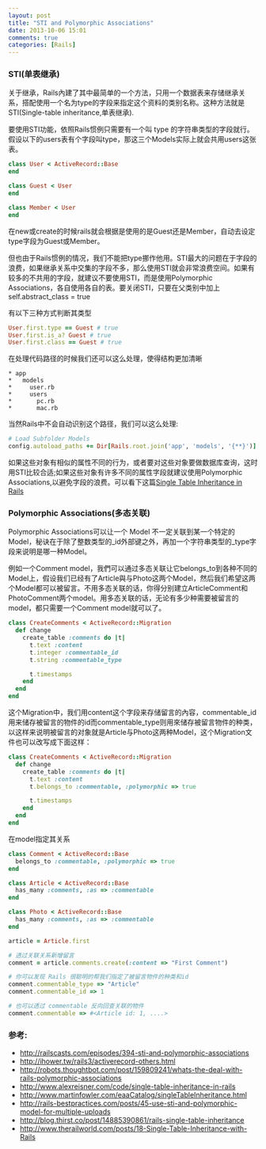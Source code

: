 ```yaml
---
layout: post
title: "STI and Polymorphic Associations"
date: 2013-10-06 15:01
comments: true
categories: [Rails]
---
```


### STI(单表继承)
关于继承，Rails內建了其中最简单的一个方法，只用一个数据表来存储继承关系，搭配使用一个名为type的字段来指定这个资料的类别名称。这种方法就是STI(Single-table inheritance,单表继承).

要使用STI功能，依照Rails惯例只需要有一个叫 type 的字符串类型的字段就行。假设以下的users表有个字段叫type，那这三个Models实际上就会共用users这张表。
```ruby
class User < ActiveRecord::Base
end

class Guest < User
end

class Member < User
end
```
在new或create的时候rails就会根据是使用的是Guest还是Member，自动去设定type字段为Guest或Member。

<!-- more -->

但也由于Rails惯例的情况，我们不能把type挪作他用。STI最大的问题在于字段的浪费，如果继承关系中交集的字段不多，那么使用STI就会非常浪费空间。如果有较多的不共用的字段，就建议不要使用STI，而是使用Polymorphic Associations，各自使用各自的表。要关闭STI，只要在父类别中加上self.abstract_class = true

有以下三种方式判断其类型
```ruby
User.first.type == Guest # true
User.first.is_a? Guest # true
User.first.class == Guest # true
```
在处理代码路径的时候我们还可以这么处理，使得结构更加清晰
```
* app
*   models
*     user.rb
*     users
*       pc.rb
*       mac.rb
```
当然Rails中不会自动识别这个路径，我们可以这么处理:
```ruby config/application.rb
# Load Subfolder Models
config.autoload_paths += Dir[Rails.root.join('app', 'models', '{**}')]
```
如果这些对象有相似的属性不同的行为，或者要对这些对象要做数据库查询，这时用STI比较合适;如果这些对象有许多不同的属性字段就建议使用Polymorphic Associations,以避免字段的浪费。可以看下这篇[Single Table Inheritance in Rails](http://www.alexreisner.com/code/single-table-inheritance-in-rails)

### Polymorphic Associations(多态关联)
Polymorphic Associations可以让一个 Model 不一定关联到某一个特定的 Model，秘诀在于除了整数类型的_id外部键之外，再加一个字符串类型的_type字段来说明是哪一种Model。

例如一个Comment model，我們可以通过多态关联让它belongs_to到各种不同的Model上，假设我们已经有了Article與与Photo这两个Model，然后我们希望这两个Model都可以被留言。不用多态关联的话，你得分别建立ArticleComment和PhotoComment两个model。用多态关联的话，无论有多少种需要被留言的model，都只需要一个Comment model就可以了。
```ruby
class CreateComments < ActiveRecord::Migration
  def change
    create_table :comments do |t|
      t.text :content
      t.integer :commentable_id
      t.string :commentable_type

      t.timestamps
    end
  end
end
```
这个Migration中，我们用content这个字段来存储留言的內容，commentable_id用来储存被留言的物件的id而commentable_type则用來储存被留言物件的种类，以这样来说明被留言的对象就是Article与Photo这两种Model，这个Migration文件也可以改写成下面这样：
```ruby
class CreateComments < ActiveRecord::Migration
  def change
    create_table :comments do |t|
      t.text :content
      t.belongs_to :commentable, :polymorphic => true

      t.timestamps
    end
  end
end
```
在model指定其关系
```ruby
class Comment < ActiveRecord::Base
  belongs_to :commentable, :polymorphic => true
end

class Article < ActiveRecord::Base
  has_many :comments, :as => :commentable
end

class Photo < ActiveRecord::Base
  has_many :comments, :as => :commentable
end
```
```ruby
article = Article.first

# 透过关联关系新增留言
comment = article.comments.create(:content => "First Comment")

# 你可以发现 Rails 很聪明的帮我们指定了被留言物件的种类和id
comment.commentable_type => "Article"
comment.commentable_id => 1

# 也可以透过 commentable 反向回查关联的物件
comment.commentable => #<Article id: 1, ....>
```

### 参考:
* http://railscasts.com/episodes/394-sti-and-polymorphic-associations
* http://ihower.tw/rails3/activerecord-others.html
* http://robots.thoughtbot.com/post/159809241/whats-the-deal-with-rails-polymorphic-associations
* http://www.alexreisner.com/code/single-table-inheritance-in-rails
* http://www.martinfowler.com/eaaCatalog/singleTableInheritance.html
* http://rails-bestpractices.com/posts/45-use-sti-and-polymorphic-model-for-multiple-uploads
* http://blog.thirst.co/post/14885390861/rails-single-table-inheritance
* http://www.therailworld.com/posts/18-Single-Table-Inheritance-with-Rails
